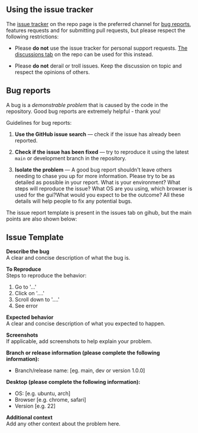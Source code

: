 ## Using the issue tracker

The [issue tracker](https://github.com/RI-SE/ATOS/issues) on the repo page is the preferred channel for [bug reports](#bugs),
features requests and for submitting pull
requests, but please respect the following restrictions:

* Please **do not** use the issue tracker for personal support requests. [The discussions tab](https://github.com/RI-SE/ATOS/discussions) on the repo can be used for this instead. 

* Please **do not** derail or troll issues. Keep the discussion on topic and
  respect the opinions of others.


<a name="bugs"></a>
## Bug reports

A bug is a _demonstrable problem_ that is caused by the code in the repository.
Good bug reports are extremely helpful - thank you!

Guidelines for bug reports:

1. **Use the GitHub issue search** &mdash; check if the issue has already been
   reported.

2. **Check if the issue has been fixed** &mdash; try to reproduce it using the
   latest `main` or development branch in the repository.

3. **Isolate the problem** &mdash;
A good bug report shouldn't leave others needing to chase you up for more
information. Please try to be as detailed as possible in your report. What is
your environment? What steps will reproduce the issue? What OS are you using, which
browser is used for the gui?What would you expect to be the outcome? All these
details will help people to fix any potential bugs.

The issue report template is present in the issues tab on gihub, but the main points are also shown below:

## Issue Template

**Describe the bug**<br />
A clear and concise description of what the bug is.
 
**To Reproduce**<br />
Steps to reproduce the behavior:<br />
1. Go to '...'<br />
2. Click on '....'<br />
3. Scroll down to '....'<br />
4. See error<br />

**Expected behavior**<br />
A clear and concise description of what you expected to happen.
 
**Screenshots**<br />
If applicable, add screenshots to help explain your problem.

**Branch or release information (please complete the following information):**<br />
 - Branch/release name: [eg. main, dev or version 1.0.0]
 
**Desktop (please complete the following information):**<br />
 - OS: [e.g. ubuntu, arch]<br />
 - Browser [e.g. chrome, safari]<br />
 - Version [e.g. 22]<br />

**Additional context**<br />
 Add any other context about the problem here.




